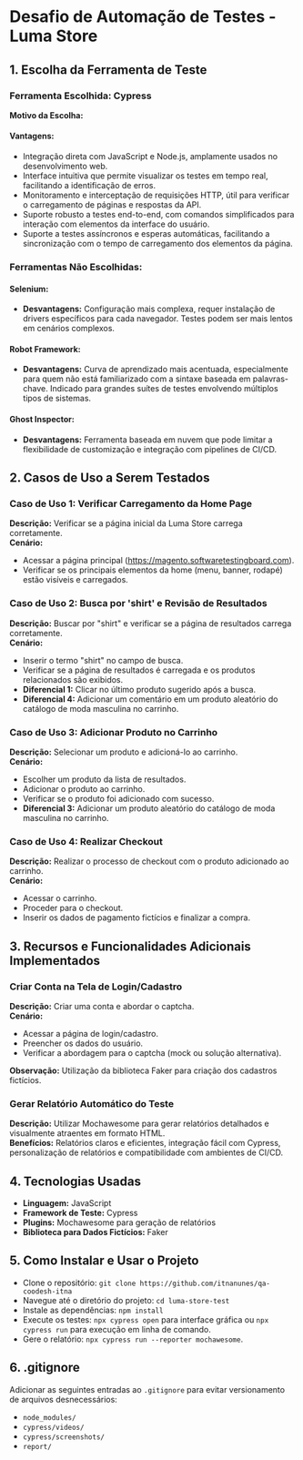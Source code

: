 # Desafio de Automação de Testes - Luma Store

## 1. Escolha da Ferramenta de Teste

### Ferramenta Escolhida: Cypress

**Motivo da Escolha:**

#### Vantagens:
- Integração direta com JavaScript e Node.js, amplamente usados no desenvolvimento web.
- Interface intuitiva que permite visualizar os testes em tempo real, facilitando a identificação de erros.
- Monitoramento e interceptação de requisições HTTP, útil para verificar o carregamento de páginas e respostas da API.
- Suporte robusto a testes end-to-end, com comandos simplificados para interação com elementos da interface do usuário.
- Suporte a testes assíncronos e esperas automáticas, facilitando a sincronização com o tempo de carregamento dos elementos da página.

### Ferramentas Não Escolhidas:

#### Selenium:
- **Desvantagens:** Configuração mais complexa, requer instalação de drivers específicos para cada navegador. Testes podem ser mais lentos em cenários complexos.

#### Robot Framework:
- **Desvantagens:** Curva de aprendizado mais acentuada, especialmente para quem não está familiarizado com a sintaxe baseada em palavras-chave. Indicado para grandes suítes de testes envolvendo múltiplos tipos de sistemas.

#### Ghost Inspector:
- **Desvantagens:** Ferramenta baseada em nuvem que pode limitar a flexibilidade de customização e integração com pipelines de CI/CD.

## 2. Casos de Uso a Serem Testados

### Caso de Uso 1: Verificar Carregamento da Home Page
**Descrição:** Verificar se a página inicial da Luma Store carrega corretamente.  
**Cenário:** 
- Acessar a página principal (https://magento.softwaretestingboard.com).
- Verificar se os principais elementos da home (menu, banner, rodapé) estão visíveis e carregados.

### Caso de Uso 2: Busca por 'shirt' e Revisão de Resultados
**Descrição:** Buscar por "shirt" e verificar se a página de resultados carrega corretamente.  
**Cenário:**
- Inserir o termo "shirt" no campo de busca.
- Verificar se a página de resultados é carregada e os produtos relacionados são exibidos.  
- **Diferencial 1:** Clicar no último produto sugerido após a busca.
- **Diferencial 4:** Adicionar um comentário em um produto aleatório do catálogo de moda masculina no carrinho.

### Caso de Uso 3: Adicionar Produto no Carrinho
**Descrição:** Selecionar um produto e adicioná-lo ao carrinho.  
**Cenário:**
- Escolher um produto da lista de resultados.
- Adicionar o produto ao carrinho.
- Verificar se o produto foi adicionado com sucesso.
- **Diferencial 3:** Adicionar um produto aleatório do catálogo de moda masculina no carrinho.

### Caso de Uso 4: Realizar Checkout
**Descrição:** Realizar o processo de checkout com o produto adicionado ao carrinho.  
**Cenário:**
- Acessar o carrinho.
- Proceder para o checkout.
- Inserir os dados de pagamento fictícios e finalizar a compra.

## 3. Recursos e Funcionalidades Adicionais Implementados

### Criar Conta na Tela de Login/Cadastro
**Descrição:** Criar uma conta e abordar o captcha.  
**Cenário:**
- Acessar a página de login/cadastro.
- Preencher os dados do usuário.
- Verificar a abordagem para o captcha (mock ou solução alternativa). 

**Observação:** Utilização da biblioteca Faker para criação dos cadastros fictícios.

### Gerar Relatório Automático do Teste
**Descrição:** Utilizar Mochawesome para gerar relatórios detalhados e visualmente atraentes em formato HTML.  
**Benefícios:** Relatórios claros e eficientes, integração fácil com Cypress, personalização de relatórios e compatibilidade com ambientes de CI/CD.

## 4. Tecnologias Usadas

- **Linguagem:** JavaScript
- **Framework de Teste:** Cypress
- **Plugins:** Mochawesome para geração de relatórios
- **Biblioteca para Dados Fictícios:** Faker

## 5. Como Instalar e Usar o Projeto

- Clone o repositório: `git clone https://github.com/itnanunes/qa-coodesh-itna`
- Navegue até o diretório do projeto: `cd luma-store-test`
- Instale as dependências: `npm install`
- Execute os testes: `npx cypress open` para interface gráfica ou `npx cypress run` para execução em linha de comando.
- Gere o relatório: `npx cypress run --reporter mochawesome`.

## 6. .gitignore

Adicionar as seguintes entradas ao `.gitignore` para evitar versionamento de arquivos desnecessários:
- `node_modules/`
- `cypress/videos/`
- `cypress/screenshots/`
- `report/`
